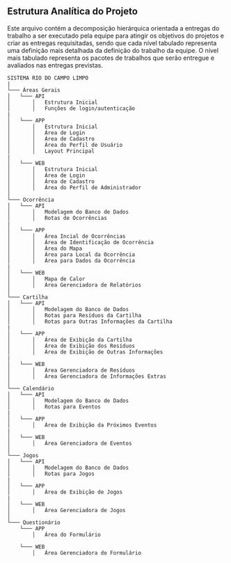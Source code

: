 ## Estrutura Analítica do Projeto

Este arquivo contém a decomposição hierárquica orientada a entregas do trabalho a ser executado pela equipe para
atingir os objetivos do projetos e criar as entregas requisitadas, sendo que cada nível tabulado representa uma definição mais
detalhada da definição do trabalho da equipe. O nível mais tabulado representa os pacotes de trabalhos que serão entregue e avaliados
nas entregas previstas.

```
SISTEMA RIO DO CAMPO LIMPO
|
└─── Áreas Gerais
│   └─── API
│       │   Estrutura Inicial
│       │   Funções de login/autenticação
|
│   └─── APP
│       │   Estrutura Inicial
│       │   Área de Login
│       │   Área de Cadastro
│       │   Área do Perfil de Usuário
│       │   Layout Principal
|
│   └─── WEB
│       │   Estrutura Inicial
│       │   Área de Login
│       │   Área de Cadastro
│       │   Área do Perfil de Administrador
│
└─── Ocorrência
│   └─── API
│       │   Modelagem do Banco de Dados
│       │   Rotas de Ocorrências
|
│   └─── APP
│       │   Área Incial de Ocorrências
│       │   Área de Identificação de Ocorrência
│       │   Área do Mapa
│       │   Área para Local da Ocorrência
│       │   Área para Dados da Ocorrência
|
│   └─── WEB
│       │   Mapa de Calor
│       │   Área Gerenciadora de Relatórios
│
└─── Cartilha
│   └─── API
│       │   Modelagem do Banco de Dados
│       │   Rotas para Resíduos da Cartilha
│       │   Rotas para Outras Informações da Cartilha
|
│   └─── APP
│       │   Área de Exibição da Cartilha
│       │   Área de Exibição dos Resíduos
│       │   Área de Exibição de Outras Informações
|
│   └─── WEB
│       │   Área Gerenciadora de Resíduos
│       │   Área Gerenciadora de Informações Extras
│
└─── Calendário
│   └─── API
│       │   Modelagem do Banco de Dados
│       │   Rotas para Eventos
|
│   └─── APP
│       │   Área de Exibição da Próximos Eventos
|
│   └─── WEB
│       │   Área Gerenciadora de Eventos
│
└─── Jogos
│   └─── API
│       │   Modelagem do Banco de Dados
│       │   Rotas para Jogos
|
│   └─── APP
│       │   Área de Exibição de Jogos
|
│   └─── WEB
│       │   Área Gerenciadora de Jogos
│
└─── Questionário
    └─── APP
        │   Área do Formulário
 
    └─── WEB
        │   Área Gerenciadora do Formulário
```
